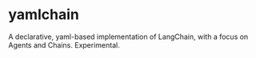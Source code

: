 # yamlchain
A declarative, yaml-based implementation of LangChain, with a focus on Agents and Chains. Experimental.
